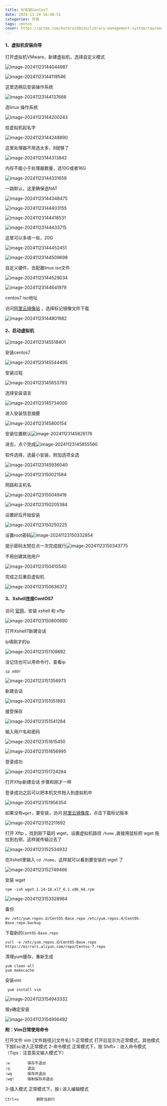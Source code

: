 ```yaml
---
title: 📪安装Centos7
date: 2024-11-24 16:40:51
categories: 开发
tags: centos
cover: https://gitee.com/AsteroidQiao/library-management-system/raw/master/book-avatar/17328623557461732862354912.png
---
```

#### 1、虚拟机安装向导

打开虚拟机VMware，新建虚拟机，选择自定义模式

![image-20241123144044987](https://gitee.com/AsteroidQiao/library-management-system/raw/master/typora/2024-11-23/dd25a6d109653f994a69076dbd3532ed.png)

![image-20241123144119546](https://gitee.com/AsteroidQiao/library-management-system/raw/master/typora/2024-11-23/555a7b74709f581dc5acee7014b54737.png)

这里选稍后安装操作系统

![image-20241123144137666](https://gitee.com/AsteroidQiao/library-management-system/raw/master/typora/2024-11-23/e1a5836c0913b33757986c29af0d5da6.png)

选linux 操作系统

![image-20241123144200243](https://gitee.com/AsteroidQiao/library-management-system/raw/master/typora/2024-11-23/6e03e3339da219a96c2a4c4170cb780b.png)

给虚拟机起名字

![image-20241123144248890](https://gitee.com/AsteroidQiao/library-management-system/raw/master/typora/2024-11-23/9b90ed60860afec08f642cde1c02e2c5.png)

这里处理器不用选太多，8就够了

![image-20241123144313842](https://gitee.com/AsteroidQiao/library-management-system/raw/master/typora/2024-11-23/e2079fd9d0be87e50249bf429d93b276.png)

内存不能小于处理器数量，选10G或者16G

![image-20241123144331659](https://gitee.com/AsteroidQiao/library-management-system/raw/master/typora/2024-11-23/ff36a92b722563e6566837795c36edb1.png)

一路默认，这里确保选NAT

![image-20241123144348475](https://gitee.com/AsteroidQiao/library-management-system/raw/master/typora/2024-11-23/8655bbb094c1b9a661bcc2fceb919319.png)

![image-20241123144403155](https://gitee.com/AsteroidQiao/library-management-system/raw/master/typora/2024-11-23/d8739dca72d0d6c024badcbe4acda961.png)

![image-20241123144418531](https://gitee.com/AsteroidQiao/library-management-system/raw/master/typora/2024-11-23/ce22f9cdd1f7118ad0fbc21d77f12361.png)

![image-20241123144433715](https://gitee.com/AsteroidQiao/library-management-system/raw/master/typora/2024-11-23/bc49edb6ba737b437e5caec57b82b1c2.png)

这里可以多填一些，20G

![image-20241123144452451](https://gitee.com/AsteroidQiao/library-management-system/raw/master/typora/2024-11-23/34022e4b881d87e86c8032083f9d20ea.png)

![image-20241123144509698](https://gitee.com/AsteroidQiao/library-management-system/raw/master/typora/2024-11-23/a15cec10cbbeadc6bed4c048c65ff99e.png)

自定义硬件，去配置linux iso文件

![image-20241123144529034](https://gitee.com/AsteroidQiao/library-management-system/raw/master/typora/2024-11-23/81da0677a8ae5a114e9c6d86892bb44a.png)

![image-20241123144641979](https://gitee.com/AsteroidQiao/library-management-system/raw/master/typora/2024-11-23/76abf9b9a80927a43649e6829a1f2d05.png)

centos7 iso地址

访问[阿里云镜像站](https://mirrors.aliyun.com/centos/7/isos/x86_64/) ，选择标记镜像文件下载

![image-20241123144801982](https://gitee.com/AsteroidQiao/library-management-system/raw/master/typora/2024-11-23/d5169d7319f1abf4c6659f70c224fa53.png)

#### 2、启动虚拟机

![image-20241123145518401](https://gitee.com/AsteroidQiao/library-management-system/raw/master/typora/2024-11-23/5ece9fe260fafea596d99e72e472ff3c.png)

安装centos7

![image-20241123145544495](https://gitee.com/AsteroidQiao/library-management-system/raw/master/typora/2024-11-23/a50adb5221ffd1fb71be824a8c1d051e.png)

安装过程

![image-20241123145653793](https://gitee.com/AsteroidQiao/library-management-system/raw/master/typora/2024-11-23/b3452473eb3def169c502ce2649d4d14.png)

选择安装语言

![image-20241123145734000](https://gitee.com/AsteroidQiao/library-management-system/raw/master/typora/2024-11-23/561c8788d05c5c3b2313fe630ad69f40.png)

进入安装信息摘要

![image-20241123145800154](https://gitee.com/AsteroidQiao/library-management-system/raw/master/typora/2024-11-23/cb339230516424e49ce62b4b601cd683.png)

安装位置默认![image-20241123145826176](https://gitee.com/AsteroidQiao/library-management-system/raw/master/typora/2024-11-23/43aa14acd58b7d94a9fae9ca7fbce145.png)

进去，点个完成![image-20241123145855560](https://gitee.com/AsteroidQiao/library-management-system/raw/master/typora/2024-11-23/a0b4925d98347776bdc9aec798d915c8.png)

软件选择，选最小安装，附加选项全选

![image-20241123145936040](https://gitee.com/AsteroidQiao/library-management-system/raw/master/typora/2024-11-23/6b14da0e80eb52b765e2135c96fc5ef7.png)

![image-20241123150021584](https://gitee.com/AsteroidQiao/library-management-system/raw/master/typora/2024-11-23/9a3696a2cdc435d5ac7e472db605a40b.png)

网路和主机名

![image-20241123150049416](https://gitee.com/AsteroidQiao/library-management-system/raw/master/typora/2024-11-23/ad946a2c55216d2fd58de441db1be39a.png)

![image-20241123150205384](https://gitee.com/AsteroidQiao/library-management-system/raw/master/typora/2024-11-23/1fec9e5186703b2381d51f51c98e77fd.png)

设置好后开始安装

![image-20241123150250225](https://gitee.com/AsteroidQiao/library-management-system/raw/master/typora/2024-11-23/74b666ff6bcadeb0423c3569a07dde37.png)

设置root密码![image-20241123150332854](https://gitee.com/AsteroidQiao/library-management-system/raw/master/typora/2024-11-23/07992858000248299473758646a690d5.png)

提示密码太短在点一次完成就行![image-20241123150343775](https://gitee.com/AsteroidQiao/library-management-system/raw/master/typora/2024-11-23/e0f543abe414af279816fd0d2fd2fbb4.png)

不用创建其他用户

![image-20241123150410540](https://gitee.com/AsteroidQiao/library-management-system/raw/master/typora/2024-11-23/1f60cf0cb7dbcdde51c5c0fc8366d45a.png)

完成之后重启虚拟机

![image-20241123150636372](https://gitee.com/AsteroidQiao/library-management-system/raw/master/typora/2024-11-23/6362bf577de7b3a3541c02fb8c1ea022.png)

#### 3、Xshell连接CentOS7

访问 [官网](https://www.xshell.com/zh/free-for-home-school/)，安装 xshell 和 xftp

![image-20241123150800690](https://gitee.com/AsteroidQiao/library-management-system/raw/master/typora/2024-11-23/0a3e63dc7d42998010486a8e7fd65b4c.png)

打开Xshell7新建会话

ip填刚才的ip

![image-20241123151109892](https://gitee.com/AsteroidQiao/library-management-system/raw/master/typora/2024-11-23/db9de8b7ded778d6c83b47d656ed1124.png)

没记住也可以用命令行，查看ip

```shell
ip addr
```

![image-20241123151356973](https://gitee.com/AsteroidQiao/library-management-system/raw/master/typora/2024-11-23/8996aed5bef654dfa02e023fa86087c9.png)

新建会话

![image-20241123151051893](https://gitee.com/AsteroidQiao/library-management-system/raw/master/typora/2024-11-23/c08c955ccfea163168979fffe31e4115.png)

接受保存

![image-20241123151541284](https://gitee.com/AsteroidQiao/library-management-system/raw/master/typora/2024-11-23/4fb46868b33c03f4927c1f82c8be147c.png)

输入用户名和密码

![image-20241123151615450](https://gitee.com/AsteroidQiao/library-management-system/raw/master/typora/2024-11-23/0a107a222f8c6c8de01b672355146050.png)

![image-20241123151656995](https://gitee.com/AsteroidQiao/library-management-system/raw/master/typora/2024-11-23/d64bc42c73f70a5edda6c52ed239a687.png)

登录成功

![image-20241123151724284](https://gitee.com/AsteroidQiao/library-management-system/raw/master/typora/2024-11-23/edf48c0c25e72be72d5df2c34b5fa122.png)

打开Xftp新建会话 步骤和刚才一样

登录成功之后可以把本机文件拖入到虚拟机中

![image-20241123151956354](https://gitee.com/AsteroidQiao/library-management-system/raw/master/typora/2024-11-23/930cecbbeaf8f3e617eed22f9cc9b513.png)

如果没有`wget`，要安装，访问 [阿里云镜像库](https://mirrors.aliyun.com/centos/7.9.2009/os/x86_64/Packages/)，点击下载标记版本

![image-20241123152211692](https://gitee.com/AsteroidQiao/library-management-system/raw/master/typora/2024-11-23/cae2c2003990c7331608ad253a2fde95.png)

打开 Xftp ，找到刚下载的 wget，设置虚拟机路径 `/home` ,直接用鼠标把 wget 拖拉到右侧，这样就传输过去了

![image-20241123152534932](https://gitee.com/AsteroidQiao/library-management-system/raw/master/typora/2024-11-23/50f738e89b758c9147e5a05128faaad1.png)

在Xshell里输入 `cd /home`，这样就可以看到要安装的 wget 了

![image-20241123152749466](https://gitee.com/AsteroidQiao/library-management-system/raw/master/typora/2024-11-23/c5c7cddb600484a962ca06e3b35a2afe.png)

安装 wget

```shell
rpm -ivh wget-1.14-18.el7_6.1.x86_64.rpm
```

![image-20241123153328964](https://gitee.com/AsteroidQiao/library-management-system/raw/master/typora/2024-11-23/1fb87dbda4bcf6dc25be387befe61569.png)

备份

```shell
mv /etc/yum.repos.d/CentOS-Base.repo /etc/yum.repos.d/CentOS-Base.repo.backup
```

下载新的`CentOS-Base.repo`

```shell
curl -o /etc/yum.repos.d/CentOS-Base.repo https://mirrors.aliyun.com/repo/Centos-7.repo
```



清理yum缓存，重新生成

```shell
yum clean all 
yum makecache
```

安装vim

```
 yum install vim
```

![image-20241123154943332](https://gitee.com/AsteroidQiao/library-management-system/raw/master/typora/2024-11-23/a1db4349338497685d99bf8d80fcfad4.png)

按y确定安装

![image-20241123154956492](https://gitee.com/AsteroidQiao/library-management-system/raw/master/typora/2024-11-23/6e1dc294cc321bf84d3a04e4dd6cedb7.png)

**附：Vim日常使用命令**

打开文件
vim [文件路径]/[文件名]
1-正常模式
    打开后显示为正常模式，其他模式下按Esc进入正常模式
2-命令模式
    正常模式下，按 Shift+：进入命令模式（Tips：注意英文输入模式下）

```
:w        保存不退出
:q        退出
:wq       保存并退出
:wq!      强制保存并退出
```

3-插入模式
    正常模式下，按 i 进入编辑模式

```
Ctrl+u        删除当前行
```

